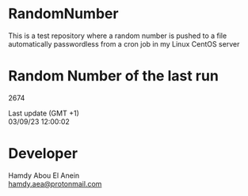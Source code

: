 # RandomNumber    
This is a test repository where a random number is pushed to a file automatically passwordless from a cron job in my Linux CentOS server    
# Random Number of the last run   
2674
      
Last update (GMT +1)    
03/09/23 12:00:02
# Developer    
Hamdy Abou El Anein   
hamdy.aea@protonmail.com
